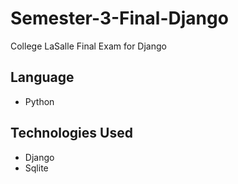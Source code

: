 # Semester-3-Final-Django
College LaSalle Final Exam for Django

## Language
- Python

## Technologies Used
- Django
- Sqlite
